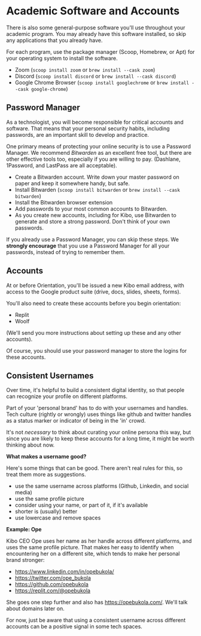 # Academic Software and Accounts

There is also some general-purpose software you'll use throughout your academic
program. You may already have this software installed, so skip any applications
that you already have.

For each program, use the package manager (Scoop,
Homebrew, or Apt) for your operating system to install the software.

- Zoom (`scoop install zoom` or `brew install --cask zoom`)
- Discord (`scoop install discord` or `brew install --cask discord`)
- Google Chrome Browser (`scoop install googlechrome` or `brew install --cask google-chrome`)

## Password Manager

As a technologist, you will become responsible for critical accounts and software. That means that your personal security habits, including passwords, are an important skill to develop and practice.

One primary means of protecting your online security is to use a Password Manager. We recommend _Bitwarden_ as an excellent free tool, but there are other effective tools too, especially if you are willing to pay. (Dashlane, 1Password, and LastPass are all acceptable).

* Create a Bitwarden account. Write down your master password on paper and keep it somewhere handy, but safe.
* Install Bitwarden (`scoop install bitwarden` or `brew install --cask bitwarden`)
* Install the Bitwarden browser extension
* Add passwords to your most common accounts to Bitwarden.
* As you create new accounts, including for Kibo, use Bitwarden to generate and store a strong password. Don't think of your own passwords.

If you already use a Password Manager, you can skip these steps. We **strongly encourage** that you use a Password Manager for all your passwords, instead of trying to remember them.

## Accounts

At or before Orientation, you'll be issued a new Kibo email address, with access
to the Google product suite (drive, docs, slides, sheets, forms).

You'll also need to create these accounts before you begin orientation:

- Replit
- Woolf

(We'll send you more instructions about setting up these and any other accounts).

Of course, you should use your password manager to store the logins for these accounts.

## Consistent Usernames

Over time, it's helpful to build a consistent digital identity, so that people
can recognize your profile on different platforms.

Part of your 'personal brand' has to do with your usernames and handles. Tech
culture (rightly or wrongly) uses things like github and twitter handles as a 
status marker or indicator of being in the 'in' crowd.

It's not _necessary_ to think about curating your online persona this way, but
since you are likely to keep these accounts for a long time, it might be worth
thinking about now.

**What makes a username good?**

Here's some things that can be good. There aren't real rules for this, so treat
them more as suggestions.

- use the same username across platforms (Github, Linkedin, and social media)
- use the same profile picture
- consider using your name, or part of it, if it's available
- shorter is (usually) better
- use lowercase and remove spaces

**Example: Ope**

Kibo CEO Ope uses her name as her handle across different platforms, and uses
the same profile picture. That makes her easy to identify when encountering her
on a different site, which tends to make her personal brand stronger:

- https://www.linkedin.com/in/opebukola/
- https://twitter.com/ope_bukola
- https://github.com/opebukola
- https://replit.com/@opebukola

She goes one step further and also has https://opebukola.com/. We'll talk about domains later on. 

For now, just be aware that using a consistent username across different
accounts can be a positive signal in some tech spaces.
